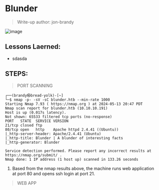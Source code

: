 # Blunder
> Write-up author: jon-brandy

![image](https://github.com/jon-brandy/hackthebox/assets/70703371/b254294e-6b45-4741-8c64-c1855f41aeb2)


## Lessons Laerned:
- sdasda

## STEPS:
> PORT SCANNING

```
┌──(brandy㉿bread-yolk)-[~]
└─$ nmap -p- -sV -sC blunder.htb --min-rate 1000
Starting Nmap 7.93 ( https://nmap.org ) at 2024-05-13 20:47 PDT
Nmap scan report for blunder.htb (10.10.10.191)
Host is up (0.017s latency).
Not shown: 65533 filtered tcp ports (no-response)
PORT   STATE  SERVICE VERSION
21/tcp closed ftp
80/tcp open   http    Apache httpd 2.4.41 ((Ubuntu))
|_http-server-header: Apache/2.4.41 (Ubuntu)
|_http-title: Blunder | A blunder of interesting facts
|_http-generator: Blunder

Service detection performed. Please report any incorrect results at https://nmap.org/submit/ .
Nmap done: 1 IP address (1 host up) scanned in 133.26 seconds
```

1. Based from the nmap results above, the machine runs web application at port 80 and opens ssh login at port 21.

> WEB APP


